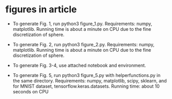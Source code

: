 # figures in article

* To generate Fig. 1, run python3 figure_1.py. Requirements: numpy, matplotlib. Running time is about a minute on CPU due to the fine discretization of sphere.

* To generate Fig. 2, run python3 figure_2.py. Requirements: numpy, matplotlib. Running time is about a minute on CPU due to the fine discretization of sphere.

* To generate Fig. 3-4, use attached notebook and environment.

* To generate Fig. 5, run python3 figure_5.py with helperfunctions.py in the same directory. Requirements: numpy, matplotlib, scipy, sklearn, and for MNIST dataset, tensorflow.keras.datasets. Running time: about 10 seconds on CPU
